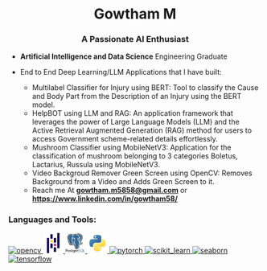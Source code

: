 <h1 align="center">Gowtham M</h1>
<h3 align="center">A Passionate AI Enthusiast</h3>

- **Artificial Intelligence and Data Science** Engineering Graduate

- End to End Deep Learning/LLM Applications that I have built:
  - Multilabel Classifier for Injury using BERT: Tool to classify the Cause and Body Part from the Description of an Injury using the BERT model.   
  - HelpBOT using LLM and RAG: An application framework that leverages the power of Large Language Models (LLM) and the Active Retrieval Augmented Generation (RAG) method for users to access Government scheme-related details effortlessly.
  - Mushroom Classifier using MobileNetV3: Application for the classification of mushroom belonging to 3 categories Boletus, Lactarius, Russula using MobileNetV3.
  - Video Backgroud Remover Green Screen using OpenCV: Removes Background from a Video and Adds Green Screen to it.
  - Reach me At **gowtham.m5858@gmail.com** or **https://www.linkedin.com/in/gowtham58/**

<p align="left">
</p>

<h3 align="left">Languages and Tools:</h3>
<p align="left"> <a href="https://grafana.com" target="_blank" rel="noreferrer"> </a> <a href="https://opencv.org/" target="_blank" rel="noreferrer"> <img src="https://www.vectorlogo.zone/logos/opencv/opencv-icon.svg" alt="opencv" width="40" height="40"/> </a> <a href="https://pandas.pydata.org/" target="_blank" rel="noreferrer"> <img src="https://raw.githubusercontent.com/devicons/devicon/2ae2a900d2f041da66e950e4d48052658d850630/icons/pandas/pandas-original.svg" alt="pandas" width="40" height="40"/> </a> <a href="https://www.postgresql.org" target="_blank" rel="noreferrer"> <img src="https://raw.githubusercontent.com/devicons/devicon/master/icons/postgresql/postgresql-original-wordmark.svg" alt="postgresql" width="40" height="40"/> </a> <a href="https://www.python.org" target="_blank" rel="noreferrer"> <img src="https://raw.githubusercontent.com/devicons/devicon/master/icons/python/python-original.svg" alt="python" width="40" height="40"/> </a> <a href="https://pytorch.org/" target="_blank" rel="noreferrer"> <img src="https://www.vectorlogo.zone/logos/pytorch/pytorch-icon.svg" alt="pytorch" width="40" height="40"/> </a> <a href="https://scikit-learn.org/" target="_blank" rel="noreferrer"> <img src="https://upload.wikimedia.org/wikipedia/commons/0/05/Scikit_learn_logo_small.svg" alt="scikit_learn" width="40" height="40"/> </a> <a href="https://seaborn.pydata.org/" target="_blank" rel="noreferrer"> <img src="https://seaborn.pydata.org/_images/logo-mark-lightbg.svg" alt="seaborn" width="40" height="40"/> </a> <a href="https://www.tensorflow.org" target="_blank" rel="noreferrer"> <img src="https://www.vectorlogo.zone/logos/tensorflow/tensorflow-icon.svg" alt="tensorflow" width="40" height="40"/> </a> </p>
